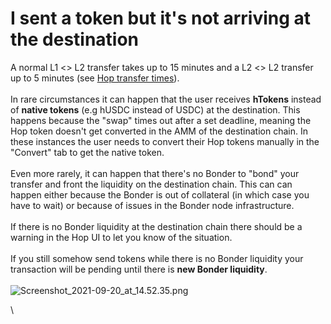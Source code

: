 # I sent a token but it's not arriving at the destination

A normal L1 <> L2 transfer takes up to 15 minutes and a L2 <> L2 transfer up to 5 minutes (see [Hop transfer times](https://help.hop.exchange/hc/en-us/articles/4406099772045-How-long-does-a-Hop-transfer-take-)).\
\
In rare circumstances it can happen that the user receives **hTokens** instead of **native tokens** (e.g hUSDC instead of USDC) at the destination. This happens because the "swap" times out after a set deadline, meaning the Hop token doesn't get converted in the AMM of the destination chain. In these instances the user needs to convert their Hop tokens manually in the "Convert" tab to get the native token.\
\
Even more rarely, it can happen that there's no Bonder to "bond" your transfer and front the liquidity on the destination chain. This can can happen either because the Bonder is out of collateral (in which case you have to wait) or because of issues in the Bonder node infrastructure.\
\
If there is no Bonder liquidity at the destination chain there should be a warning in the Hop UI to let you know of the situation.\
\
If you still somehow send tokens while there is no Bonder liquidity your transaction will be pending until there is **new Bonder liquidity**.\
\
![Screenshot\_2021-09-20\_at\_14.52.35.png](https://help.hop.exchange/hc/article_attachments/4409642810893/Screenshot_2021-09-20_at_14.52.35.png)

\
